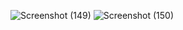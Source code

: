 ![Screenshot (149)](https://github.com/user-attachments/assets/ec337648-63cc-40fb-b202-fdbc167697bc)
![Screenshot (150)](https://github.com/user-attachments/assets/0d146752-f20d-4b26-afe1-91780cf0c527)
